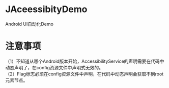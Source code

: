 # JAceessibityDemo
Android UI自动化Demo

# 注意事项
  （1）不知道从哪个Android版本开始，AccessibilityService的声明需要在代码中动态声明了，在config资源文件中声明式无效的。  
  （2）Flag标志必须在config资源文件中声明，在代码中动态声明会获取不到root元素节点。
